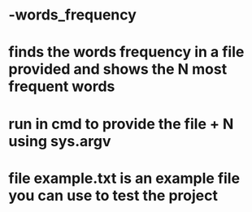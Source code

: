 # -words_frequency
# finds the words frequency in a file provided and shows the N most frequent words
# run in cmd to provide the file + N using sys.argv
# file example.txt is an example file you can use to test the project

